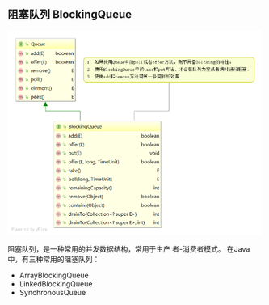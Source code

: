 ## 阻塞队列 BlockingQueue


![BlockingQueue](../images/BlockingQueue.png)


阻塞队列，是一种常用的并发数据结构，常用于生产 者-消费者模式。 在Java中，有三种常用的阻塞队列：

- ArrayBlockingQueue 
- LinkedBlockingQueue 
- SynchronousQueue
